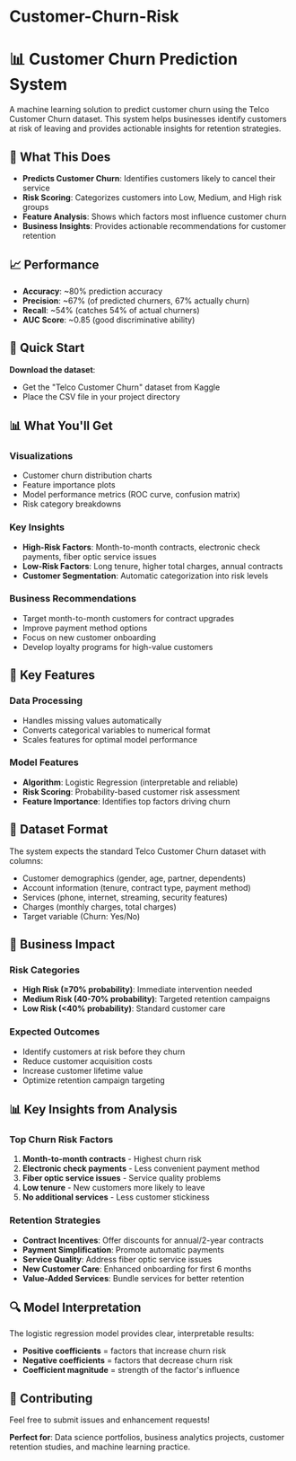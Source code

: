 # Customer-Churn-Risk
# 📊 Customer Churn Prediction System

A machine learning solution to predict customer churn using the Telco Customer Churn dataset. This system helps businesses identify customers at risk of leaving and provides actionable insights for retention strategies.

## 🎯 What This Does

- **Predicts Customer Churn**: Identifies customers likely to cancel their service
- **Risk Scoring**: Categorizes customers into Low, Medium, and High risk groups
- **Feature Analysis**: Shows which factors most influence customer churn
- **Business Insights**: Provides actionable recommendations for customer retention

## 📈 Performance

- **Accuracy**: ~80% prediction accuracy
- **Precision**: ~67% (of predicted churners, 67% actually churn)
- **Recall**: ~54% (catches 54% of actual churners)
- **AUC Score**: ~0.85 (good discriminative ability)

## 🚀 Quick Start
**Download the dataset**: 
   - Get the "Telco Customer Churn" dataset from Kaggle
   - Place the CSV file in your project directory

## 📊 What You'll Get

### Visualizations
- Customer churn distribution charts
- Feature importance plots
- Model performance metrics (ROC curve, confusion matrix)
- Risk category breakdowns

### Key Insights
- **High-Risk Factors**: Month-to-month contracts, electronic check payments, fiber optic service issues
- **Low-Risk Factors**: Long tenure, higher total charges, annual contracts
- **Customer Segmentation**: Automatic categorization into risk levels

### Business Recommendations
- Target month-to-month customers for contract upgrades
- Improve payment method options
- Focus on new customer onboarding
- Develop loyalty programs for high-value customers

## 🔧 Key Features

### Data Processing
- Handles missing values automatically
- Converts categorical variables to numerical format
- Scales features for optimal model performance

### Model Features
- **Algorithm**: Logistic Regression (interpretable and reliable)
- **Risk Scoring**: Probability-based customer risk assessment
- **Feature Importance**: Identifies top factors driving churn


## 📁 Dataset Format

The system expects the standard Telco Customer Churn dataset with columns:
- Customer demographics (gender, age, partner, dependents)
- Account information (tenure, contract type, payment method)
- Services (phone, internet, streaming, security features)
- Charges (monthly charges, total charges)
- Target variable (Churn: Yes/No)

## 🎯 Business Impact

### Risk Categories
- **High Risk (≥70% probability)**: Immediate intervention needed
- **Medium Risk (40-70% probability)**: Targeted retention campaigns  
- **Low Risk (<40% probability)**: Standard customer care

### Expected Outcomes
- Identify customers at risk before they churn
- Reduce customer acquisition costs
- Increase customer lifetime value
- Optimize retention campaign targeting

## 📊 Key Insights from Analysis

### Top Churn Risk Factors
1. **Month-to-month contracts** - Highest churn risk
2. **Electronic check payments** - Less convenient payment method
3. **Fiber optic service issues** - Service quality problems
4. **Low tenure** - New customers more likely to leave
5. **No additional services** - Less customer stickiness

### Retention Strategies
- **Contract Incentives**: Offer discounts for annual/2-year contracts
- **Payment Simplification**: Promote automatic payments
- **Service Quality**: Address fiber optic service issues
- **New Customer Care**: Enhanced onboarding for first 6 months
- **Value-Added Services**: Bundle services for better retention

## 🔍 Model Interpretation

The logistic regression model provides clear, interpretable results:
- **Positive coefficients** = factors that increase churn risk
- **Negative coefficients** = factors that decrease churn risk
- **Coefficient magnitude** = strength of the factor's influence

## 🤝 Contributing

Feel free to submit issues and enhancement requests! 

**Perfect for**: Data science portfolios, business analytics projects, customer retention studies, and machine learning practice.
